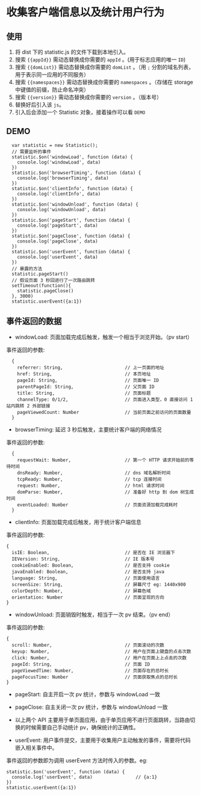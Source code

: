 # 收集客户端信息以及统计用户行为

## 使用

1. 将 dist 下的 statistic.js 的文件下载到本地引入。
2. 搜索 `{{appId}}` 需动态替换成你需要的 `appId` 。(用于标志应用的唯一 `ID`)
3. 搜索 `{{domList}}` 需动态替换成你需要的 `domList` 。（用 `;` 分割的域名列表，用于表示同一应用的不同服务）
4. 搜索 `{{namespaces}}` 需动态替换成你需要的 `namespaces` 。（存储在 storage 中键值的前缀，防止命名冲突）
5. 搜索 `{{version}}` 需动态替换成你需要的 `version` 。（版本号）
6. 替换好后引入该 `js`。
7. 引入后会添加一个 Statistic 对象，接着操作可以看 `DEMO`

## DEMO

```
  var statistic = new Statistic();
  // 需要监听的事件
  statistic.$on('windowLoad', function (data) {
    console.log('windowLoad', data)
  })
  statistic.$on('browserTiming', function (data) {
    console.log('browserTiming', data)
  })
  statistic.$on('clientInfo', function (data) {
    console.log('clientInfo', data)
  })
  statistic.$on('windowUnload', function (data) {
    console.log('windowUnload', data)
  })
  statistic.$on('pageStart', function (data) {
    console.log('pageStart', data)
  })
  statistic.$on('pageClose', function (data) {
    console.log('pageClose', data)
  })
  statistic.$on('userEvent', function (data) {
    console.log('userEvent', data)
  })
  // 暴露的方法
  statistic.pageStart()
  // 假设页面 3 秒回进行了一次路由跳转
  setTimeout(function(){
    statistic.pageClose()
  }, 3000)
  statistic.userEvent({a:1})
```

## 事件返回的数据

- windowLoad: 页面加载完成后触发，触发一个相当于浏览开始。（pv start）

事件返回的参数:
```
  {
    referrer: String,                       // 上一页面的地址
    href: String,                           // 本页地址
    pageId: String,                         // 页面唯一 ID
    parentPageId: String,                   // 父页面 ID
    title: String,                          // 页面标题
    channelType: 0/1/2,                     // 页面进入类型，0 直接访问 1 站内跳转 2 外部链接
    pageViewedCount: Number                 // 当前页面之前访问的页面数量
  }
```

- browserTiming: 延迟 3 秒后触发，主要统计客户端的网络情况

事件返回的参数:
```
  {
    requestWait: Number,                    // 第一个 HTTP 请求开始前的等待时间
    dnsReady: Number,                       // dns 域名解析时间
    tcpReady: Number,                       // tcp 连接时间
    request: Number,                        // html 请求时间
    domParse: Number,                       // 准备好 http 到 dom 树生成时间
    eventLoaded: Number                     // 页面资源加载完成耗时
  }
```

- clientInfo: 页面加载完成后触发，用于统计客户端信息

事件返回的参数:
```
{
  isIE: Boolean,                            // 是否在 IE 浏览器下
  IEVersion: String,                        // IE 版本号
  cookieEnabled: Boolean,                   // 是否支持 cookie
  javaEnabled: Boolean,                     // 是否支持 java
  language: String,                         // 页面使用语言
  screenSize: String,                       // 屏幕尺寸 eg: 1440x900
  colorDepth: Number,                       // 屏幕色域
  orientation: Number                       // 页面呈现的方向
}
```

- windowUnload: 页面销毁时触发，相当于一次 pv 结束。（pv end）

事件返回的参数:
```
{
  scroll: Number,                           // 页面滚动的次数
  keyup: Number,                            // 用户在页面上键盘的点击次数
  click: Number,                            // 用户在页面上上点击的次数
  pageId: String,                           // 页面 ID
  pageViewedTime: Number,                   // 页面存在的总时长
  pageFocusTime: Number                     // 页面获取焦点的总时长
}
```

- pageStart: 自主开启一次 pv 统计，参数与 windowLoad 一致
- pageClose: 自主关闭一次 pv 统计，参数与 windowUnload 一致
- 以上两个 API 主要用于单页面应用，由于单页应用不进行页面跳转，当路由切换的时候需要自己手动统计 pv，确保统计的正确性。

- userEvent: 用户事件提交，主要用于收集用户主动触发的事件，需要将代码嵌入相关事件中。

事件返回的参数即为调用 userEvent 方法时传入的参数。eg:
```
statistic.$on('userEvent', function (data) {
  console.log('userEvent', data)                // {a:1}
})
statistic.userEvent({a:1})
```
